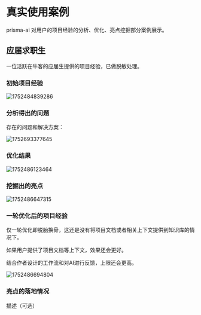 # 真实使用案例

prisma-ai 对用户的项目经验的分析、优化、亮点挖掘部分案例展示。

## 应届求职生

一位活跃在牛客的应届生提供的项目经验，已做脱敏处理。

### 初始项目经验

![1752484839286](image/用例：1、项目经验/1752484839286.png)

### 分析得出的问题

存在的问题和解决方案：
<br>

![1752693377645](image/用例：1、项目经验/1752693377645.png)

### 优化结果

![1752486123464](image/用例：1、项目经验/1752486123464.png)

### 挖掘出的亮点

![1752486647315](image/用例：1、项目经验/1752486647315.png)

### 一轮优化后的项目经验

仅一轮优化即脱胎换骨，这还是没有将项目文档或者相关上下文提供到知识库的情况下。
<br>

如果用户提供了项目文档等上下文，效果还会更好。
<br>

结合作者设计的工作流和对AI进行反馈，上限还会更高。

![1752486694804](image/用例：1、项目经验/1752486694804.png)

### 亮点的落地情况

描述（可选）
